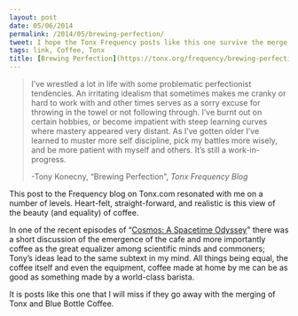 ```yaml
---
layout: post
date: 05/06/2014
permalink: /2014/05/brewing-perfection/
tweet: I hope the Tonx Frequency posts like this one survive the merge with Blue Bottle Coffee.
tags: link, Coffee, Tonx
title: [Brewing Perfection](https://tonx.org/frequency/brewing-perfection?campaign_name=140506_f34a83e92f&customer_id=70,388)
---
```


<blockquote>
  <p>I&#8217;ve wrestled a lot in life with some problematic perfectionist tendencies. An irritating idealism that sometimes makes me cranky or hard to work with and other times serves as a sorry excuse for throwing in the towel or not following through. I&#8217;ve burnt out on certain hobbies, or become impatient with steep learning curves where mastery appeared very distant. As I&#8217;ve gotten older I&#8217;ve learned to muster more self discipline, pick my battles more wisely, and be more patient with myself and others. It&#8217;s still a work-in-progress.</p>
  
  <p>-Tony Konecny, &#8220;Brewing Perfection&#8221;, <em>Tonx Frequency Blog</em></p>
</blockquote>

<p>This post to the Frequency blog on Tonx.com resonated with me on a number of levels. Heart-felt, straight-forward, and realistic is this view of the beauty (and equality) of coffee.</p>

<p>In one of the recent episodes of &#8220;<a href="http://www.cosmosontv.com" title="Cosmos: A Spacetime Odyssey">Cosmos: A Spacetime Odyssey</a>" there was a short discussion of the emergence of the cafe and more importantly coffee as the great equalizer among scientific minds and commoners; Tony&#8217;s ideas lead to the same subtext in my mind. All things being equal, the coffee itself and even the equipment, coffee made at home by me can be as good as something made by a world-class barista.</p>

<p>It is posts like this one that I will miss if they go away with the merging of Tonx and Blue Bottle Coffee.</p>